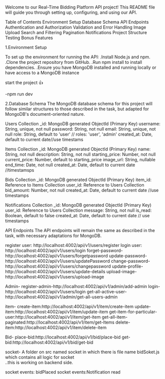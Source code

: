 Welcome to our Real-Time Bidding Platform API project! This README file will guide you through setting up, configuring, and using our API.

Table of Contents
Environment Setup
Database Schema
API Endpoints
Authentication and Authorization
Validation and Error Handling
Image Upload
Search and Filtering
Pagination
Notifications
Project Structure
Testing
Bonus Features

1.Environment Setup

To set up the environment for running the API:
.Install Node.js and npm.
.Clone the project repository from GitHub.
.Run npm install to install dependencies.
.Ensure you have MongoDB installed and running locally or have access to a MongoDB instance

start the project 👍

-npm run dev

2.Database Schema
The MongoDB database schema for this project will follow similar structures to those described in the task, but adapted for MongoDB's document-oriented nature.

Users Collection
\_id: MongoDB generated ObjectId (Primary Key)
username: String, unique, not null
password: String, not null
email: String, unique, not null
role: String, default to 'user' // roles: 'user', 'admin'
created_at: Date, default to current date//use timestams

Items Collection
\_id: MongoDB generated ObjectId (Primary Key)
name: String, not null
description: String, not null
starting_price: Number, not null
current_price: Number, default to starting_price
image_url: String, nullable
end_time: Date, not null
created_at: Date, default to current date //timestamsps

Bids Collection
\_id: MongoDB generated ObjectId (Primary Key)
item_id: Reference to Items Collection
user_id: Reference to Users Collection
bid_amount: Number, not null
created_at: Date, default to current date //use timestamps

Notifications Collection
\_id: MongoDB generated ObjectId (Primary Key)
user_id: Reference to Users Collection
message: String, not null
is_read: Boolean, default to false
created_at: Date, default to current date // use timestamps

API Endpoints
The API endpoints will remain the same as described in the task, with necessary adaptations for MongoDB.

register user: http://localhost:4002/api/v1/users/register
login user: http://localhost:4002/api/v1/users/login
forget-password-http://localhost:4002/api/v1/users/forgetpassword
update-password-http://localhost:4002/api/v1/users/updatePassword
change-password-http://localhost:4002/api/v1/users/changepassword
update-profile-http://localhost:4002/api/v1/users/update-details
upload-image-http://localhost:4002/api/v1/users/upload-image

Admin-
register-admin-http://localhost:4002/api/v1/admin/add-admin
login-http://localhost:4002/api/v1/users/login
get-all-active-user-http://localhost:4002/api/v1/admin/get-all-users-admin

item-
create-item:http://localhost:4002/api/v1/item/create-item
update-item:http://localhost:4002/api/v1/item/update-item
get-item-for-particular-user:http://localhost:4002/api/v1/item/get-item
get-all-item-paginated:http://localhost:4002/api/v1/item/get-Items
delete-item:http://localhost:4002/api/v1/item/delete-item

Bid-
place-bid:http://localhost:4002/api/v1/bid/place-bid
get-bid:http://localhost:4002/api/v1/bid/get-bid

socket-
A folder on src named socket in which there is file name bidSoket.js which contains all logic for socket  
 ..this is working on backend side.

socket events: bidPlaced
socket events:Notification read
